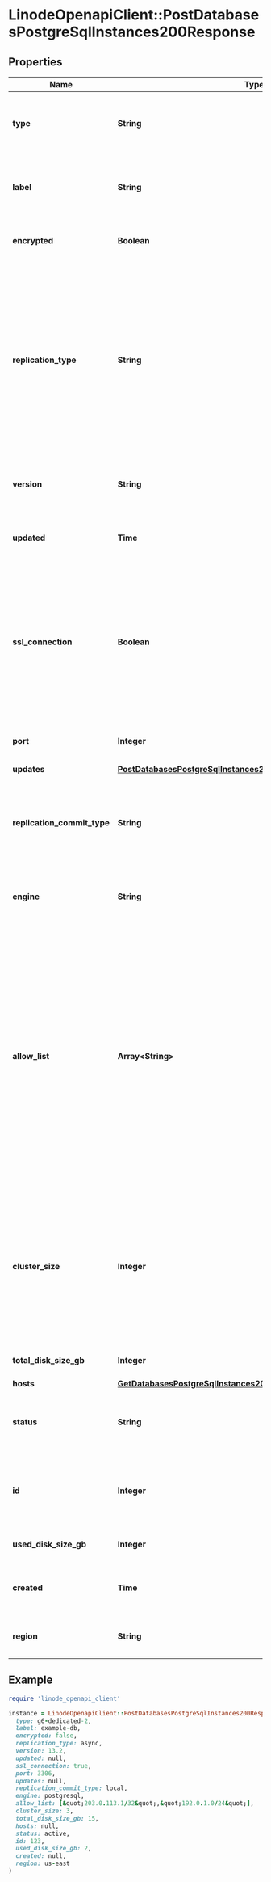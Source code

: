 # LinodeOpenapiClient::PostDatabasesPostgreSqlInstances200Response

## Properties

| Name | Type | Description | Notes |
| ---- | ---- | ----------- | ----- |
| **type** | **String** | __Filterable__ The Linode Instance type used by the Managed Database for its nodes. | [optional] |
| **label** | **String** | __Filterable__ A unique, user-defined string referring to the Managed Database. | [optional] |
| **encrypted** | **Boolean** | Whether the Managed Databases is encrypted. | [optional][default to false] |
| **replication_type** | **String** | The replication method used for the Managed Database.  Defaults to &#x60;none&#x60; for a single cluster and &#x60;asynch&#x60; for a high availability cluster.  Must be &#x60;none&#x60; for a single node cluster.  Must be &#x60;asynch&#x60; for a high availability cluster. | [optional] |
| **version** | **String** | __Filterable__, __Read-only__ The Managed Database engine version. | [optional][readonly] |
| **updated** | **Time** | __Read-only__ When this Managed Database was last updated. | [optional][readonly] |
| **ssl_connection** | **Boolean** | Whether to require SSL credentials to establish a connection to the Managed Database.  Run the [Get managed PostgreSQL database credentials](https://techdocs.akamai.com/linode-api/reference/get-databases-postgre-sql-instance-credentials) operation for access information. | [optional][default to true] |
| **port** | **Integer** | The access port for this Managed Database. | [optional] |
| **updates** | [**PostDatabasesPostgreSqlInstances200ResponseUpdates**](PostDatabasesPostgreSqlInstances200ResponseUpdates.md) |  | [optional] |
| **replication_commit_type** | **String** | The synchronization level of the replicating server.  Must be &#x60;local&#x60; or &#x60;off&#x60; for the &#x60;asynch&#x60; replication type. | [optional][default to &#39;local&#39;] |
| **engine** | **String** | __Filterable__, __Read-only__ The Managed Database engine type. | [optional][readonly] |
| **allow_list** | **Array&lt;String&gt;** | A list of IP addresses that can access the Managed Database. Each item can be a single IP address or a range in CIDR format.  By default, this is an empty array (&#x60;[]&#x60;), which blocks all connections (both public and private) to the Managed Database.  If &#x60;0.0.0.0/0&#x60; is a value in this list, then all IP addresses can access the Managed Database. | [optional] |
| **cluster_size** | **Integer** | The number of Linode Instance nodes deployed to the Managed Database.  Choosing 3 nodes creates a high availability cluster consisting of 1 primary node and 2 replica nodes. | [optional][default to CLUSTER_SIZE::N1] |
| **total_disk_size_gb** | **Integer** | The total disk size of the database in GB. | [optional] |
| **hosts** | [**GetDatabasesPostgreSqlInstances200ResponseAllOfDataInnerHosts**](GetDatabasesPostgreSqlInstances200ResponseAllOfDataInnerHosts.md) |  | [optional] |
| **status** | **String** | __Filterable__, __Read-only__ The operating status of the Managed Database. | [optional][readonly] |
| **id** | **Integer** | __Read-only__ A unique ID that can be used to identify and reference the Managed Database. | [optional][readonly] |
| **used_disk_size_gb** | **Integer** | The used space of the database in GB. | [optional] |
| **created** | **Time** | __Read-only__ When this Managed Database was created. | [optional][readonly] |
| **region** | **String** | __Filterable__ The [Region](https://techdocs.akamai.com/linode-api/reference/get-regions) ID for the Managed Database. | [optional] |

## Example

```ruby
require 'linode_openapi_client'

instance = LinodeOpenapiClient::PostDatabasesPostgreSqlInstances200Response.new(
  type: g6-dedicated-2,
  label: example-db,
  encrypted: false,
  replication_type: async,
  version: 13.2,
  updated: null,
  ssl_connection: true,
  port: 3306,
  updates: null,
  replication_commit_type: local,
  engine: postgresql,
  allow_list: [&quot;203.0.113.1/32&quot;,&quot;192.0.1.0/24&quot;],
  cluster_size: 3,
  total_disk_size_gb: 15,
  hosts: null,
  status: active,
  id: 123,
  used_disk_size_gb: 2,
  created: null,
  region: us-east
)
```

